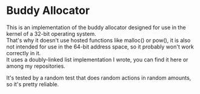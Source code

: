 # Buddy Allocator
This is an implementation of the buddy allocator designed for use in the kernel of a 32-bit operating system.  
That's why it doesn't use hosted functions like malloc() or pow(), it is also not intended for use in the 64-bit address space, so it probably won't work correctly in it.  
It uses a doubly-linked list implementation I wrote, you can find it here or among my repositories.  

It's tested by a random test that does random actions in random amounts, so it's pretty reliable.
